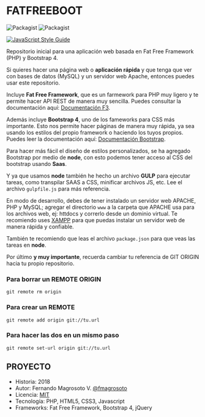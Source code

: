 # FATFREEBOOT

![Packagist](https://img.shields.io/packagist/l/doctrine/orm.svg)
![Packagist](https://img.shields.io/badge/Web-Apache-orange.svg)


[![JavaScript Style Guide](https://cdn.rawgit.com/standard/standard/master/badge.svg)](https://github.com/standard/standard)

Repositorio inicial para una aplicación web basada en Fat Free Framework (PHP) y Bootstrap 4.

Si quieres hacer una página web o **aplicación rápida** y que tenga que ver con bases de datos (MySQL) y un servidor web Apache, entonces puedes usar este repositorio.

Incluye **Fat Free Framework**, que es un farmework para PHP muy ligero y te permite hacer API REST de manera muy sencilla. Puedes consultar la documentación aquí: [Documentación F3](https://fatfreeframework.com/3.6/home).

Además incluye **Bootstrap 4**, uno de los fameworks para CSS más importante. Esto nos permite hacer páginas de manera muy rápida, ya sea usando los estilos del propio framework o haciendo los tuyos propios. Puedes leer la documentación aquí: [Documentación Bootstrap](http://getbootstrap.com/).

Para hacer más fácil el diseño de estilos personalizados, se ha agregado Bootstrap por medio de **node**, con esto podemos tener acceso al CSS del bootstrap usando **Saas**.

Y ya que usamos **node** también he hecho un archivo **GULP** para ejecutar tareas, como transpilar SAAS a CSS, minificar archivos JS, etc. Lee el archivo ```gulpfile.js``` para más referencia.

En modo de desarrollo, debes de tener instalado un servidor web APACHE, PHP y MySQL; agregar el directorio ```www``` a la carpeta que APACHE usa para los archivos web, ej: httdocs y correrlo desde un dominio virtual. Te recomiendo uses [XAMPP](https://www.apachefriends.org/es/index.html) para que puedas instalar un servidor web de manera rápida y confiable.

También te recomiendo que leas el archivo ```package.json``` para que veas las tareas en **node**.

Por último **y muy importante**, recuerda cambiar tu referencia de GIT ORIGIN hacia tu propio repositorio.

### Para borrar un REMOTE ORIGIN
```git remote rm origin```

### Para crear un REMOTE
```git remote add origin git://tu.url```

### Para hacer las dos en un mismo paso
```git remote set-url origin git://tu.url```


## PROYECTO

* Historia: 2018
* Autor: Fernando Magrosoto V. [@fmagrosoto](https://twitter.com/fmagrosoto)
* Licencia: [MIT](LICENSE)
* Tecnología: PHP, HTML5, CSS3, Javascript
* Frameworks: Fat Free Framework, Bootstrap 4, jQuery

